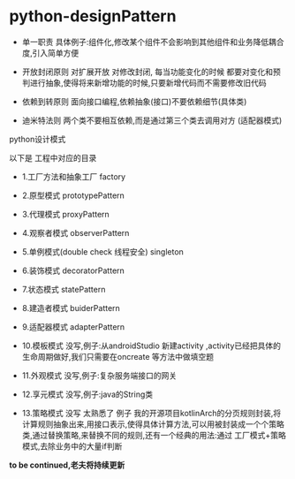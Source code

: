 # python-designPattern
* 单一职责 	具体例子:组件化,修改某个组件不会影响到其他组件和业务降低耦合度,引入简单方便

* 开放封闭原则	对扩展开放 对修改封闭, 每当功能变化的时候 都要对变化和预判进行抽象,使得将来新增功能的时候,只要新增代码而不需要修改旧代码

* 依赖到转原则	面向接口编程,依赖抽象(接口)不要依赖细节(具体类)

* 迪米特法则    两个类不要相互依赖,而是通过第三个类去调用对方 (适配器模式)



python设计模式 

以下是 工程中对应的目录

* 1.工厂方法和抽象工厂    factory

* 2.原型模式  prototypePattern

* 3.代理模式 proxyPattern

* 4.观察者模式  observerPattern

* 5.单例模式(double check 线程安全) singleton

* 6.装饰模式	decoratorPattern

* 7.状态模式	statePattern

* 8.建造者模式  buiderPattern

* 9.适配器模式  adapterPattern

* 10.模板模式  没写,例子:从androidStudio 新建activity ,activity已经把具体的生命周期做好,我们只需要在oncreate 等方法中做填空题

* 11.外观模式 没写,例子:复杂服务端接口的网关

* 12.享元模式 没写,例子:java的String类

* 13.策略模式 没写 太熟悉了 例子 我的开源项目kotlinArch的分页规则封装,将计算规则抽象出来,用接口表示,使得具体计算方法,可以用被封装成一个个策略类,通过替换策略,来替换不同的规则,还有一个经典的用法:通过 工厂模式+策略模式,去除业务中的大量if判断

**to be continued,老夫将持续更新**

